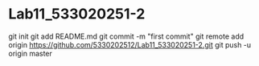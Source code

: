 Lab11_533020251-2
=================
git init
git add README.md
git commit -m "first commit"
git remote add origin https://github.com/5330202512/Lab11_533020251-2.git
git push -u origin master

